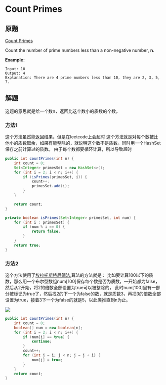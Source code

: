 # Count Primes 

## 原题

[Count Primes ](https://leetcode.com/explore/interview/card/top-interview-questions-easy/102/math/744/)

Count the number of prime numbers less than a non-negative number, **n**.

**Example:**

```
Input: 10
Output: 4
Explanation: There are 4 prime numbers less than 10, they are 2, 3, 5, 7.
```

## 解题

这题的意思就是给一个数n，返回比这个数小的质数的个数。

### 方法1

这个方法虽然能返回结果，但是在leetcode上会超时
这个方法就是对每个数被比他小的质数取余，如果有能整除的，就说明这个数不是质数。同时用一个HashSet保存之前计算过的质数。
由于每个数都要循环计算，所以导致超时

```java
public int countPrimes(int n) {
    int count = 0;
    Set<Integer> primesSet = new HashSet<>();
    for (int i = 2; i < n; i++) {
        if (isPrimes(primesSet, i)) {
            count++;
            primesSet.add(i);
        }
    }

    return count;
}

private boolean isPrimes(Set<Integer> primesSet, int num) {
    for (int i : primesSet) {
        if (num % i == 0) {
            return false;
        }
    }
    return true;
}
```
### 方法2

这个方法使用了[埃拉托斯特尼筛法](https://zh.wikipedia.org/wiki/埃拉托斯特尼筛法),算法的方法就是：
比如要计算100以下的质数，那么用一个布尔型数组num[100]保存每个数是否为质数，一开始都为false，然后从2开始，将2的倍数全部设置为true可以被整除的，
此时num[100]里有一部分被标记为true了，然后找2的下一个为false的数，就是质数3，再把3的倍数全部设置为true，接着3下一个为false的就是5，以此类推直到n为止。

![](https://upload.wikimedia.org/wikipedia/commons/thumb/b/b9/Sieve_of_Eratosthenes_animation.gif/350px-Sieve_of_Eratosthenes_animation.gif)

```java
public int countPrimes(int n) {
    int count = 0;
    boolean[] num = new boolean[n];
    for (int i = 2; i < n; i++) {
        if (num[i] == true) {
            continue;
        }
        count++;
        for (int j = i; j < n; j = j + i) {
            num[j] = true;
        }
    }
    return count;
}
```









